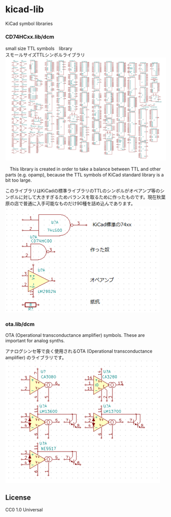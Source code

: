 # kicad-lib

KiCad symbol libraries

### CD74HCxx.lib/dcm
small size TTL symbols　library  
スモールサイズTTLシンボルライブラリ  
![CD74HCxx.png](CD74HCxx.png)

　This library is created in order to take a balance between TTL and other parts (e.g. opamp), because the TTL symbols of KiCad standard library is a bit too large.

 このライブラリはKiCadの標準ライブラリのTTLのシンボルがオペアンプ等のシンボルに対して大きすぎるためバランスを取るために作ったものです。現在秋葉原の店で普通に入手可能なものだけ90種を詰め込んであります。
![20160113gate.png](20160113gate.png)

### ota.lib/dcm
OTA (Operational transconductance amplifier) symbols. These are important for analog synths.

アナログシンセ等で良く使用されるOTA (Operational transconductance amplifier) のライブラリです。
![ota.png](ota.png)


## License
  CC0 1.0 Universal
